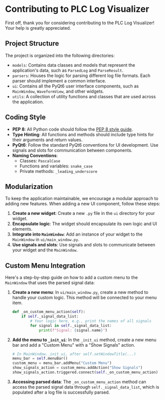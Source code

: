 # Contributing to PLC Log Visualizer

First off, thank you for considering contributing to the PLC Log Visualizer! Your help is greatly appreciated.

## Project Structure

The project is organized into the following directories:

-   `models`: Contains data classes and models that represent the application's data, such as `ParsedLog` and `ParseResult`.
-   `parsers`: Houses the logic for parsing different log file formats. Each parser should implement a common interface.
-   `ui`: Contains all the PyQt6 user interface components, such as `MainWindow`, `WaveformView`, and other widgets.
-   `utils`: A collection of utility functions and classes that are used across the application.

## Coding Style

-   **PEP 8**: All Python code should follow the [PEP 8 style guide](https://www.python.org/dev/peps/pep-0008/).
-   **Type Hinting**: All functions and methods should include type hints for their arguments and return values.
-   **PyQt6**: Follow the standard PyQt6 conventions for UI development. Use signals and slots for communication between components.
-   **Naming Conventions**:
    -   Classes: `PascalCase`
    -   Functions and variables: `snake_case`
    -   Private methods: `_leading_underscore`

## Modularization

To keep the application maintainable, we encourage a modular approach to adding new features. When adding a new UI component, follow these steps:

1.  **Create a new widget**: Create a new `.py` file in the `ui` directory for your widget.
2.  **Encapsulate logic**: The widget should encapsulate its own logic and UI elements.
3.  **Integrate into `MainWindow`**: Add an instance of your widget to the `MainWindow` in `ui/main_window.py`.
4.  **Use signals and slots**: Use signals and slots to communicate between your widget and the `MainWindow`.

## Custom Menu Integration

Here's a step-by-step guide on how to add a custom menu to the `MainWindow` that uses the parsed signal data:

1.  **Create a new menu**: In `ui/main_window.py`, create a new method to handle your custom logic. This method will be connected to your menu item.

    ```python
    def _on_custom_menu_action(self):
        if self._signal_data_list:
            # Your logic here, e.g., print the names of all signals
            for signal in self._signal_data_list:
                print(f"Signal: {signal.name}")
    ```

2.  **Add the menu to `_init_ui`**: In the `_init_ui` method, create a new menu bar and add a "Custom Menu" with a "Show Signals" action.

    ```python
    # In MainWindow._init_ui, after self.setWindowTitle(...)
    menu_bar = self.menuBar()
    custom_menu = menu_bar.addMenu("Custom Menu")
    show_signals_action = custom_menu.addAction("Show Signals")
    show_signals_action.triggered.connect(self._on_custom_menu_action)
    ```

3.  **Accessing parsed data**: The `_on_custom_menu_action` method can access the parsed signal data through `self._signal_data_list`, which is populated after a log file is successfully parsed.
